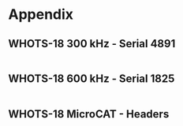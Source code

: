 # Appendix


## WHOTS-18 300 kHz - Serial 4891

```{literalinclude} appendices/whots18_deploy_300khz_4891.txt
```

## WHOTS-18 600 kHz - Serial 1825

```{literalinclude} appendices/whots18_deploy_600khz_1825.txt
```

## WHOTS-18 MicroCAT - Headers

```{literalinclude} appendices/metadata_headers.txt
```
